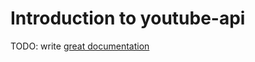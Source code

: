 # Introduction to youtube-api

TODO: write [great documentation](http://jacobian.org/writing/great-documentation/what-to-write/)
